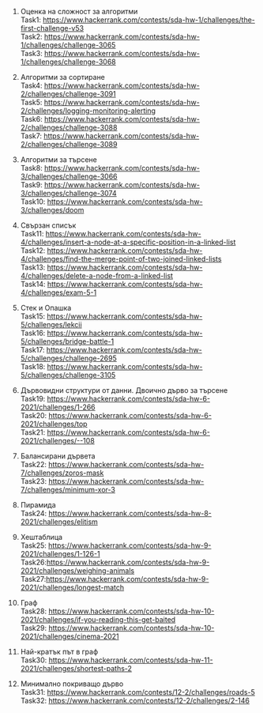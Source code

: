 1. Оценка на сложност за алгоритми   
Task1: https://www.hackerrank.com/contests/sda-hw-1/challenges/the-first-challenge-v53   
Task2: https://www.hackerrank.com/contests/sda-hw-1/challenges/challenge-3065   
Task3: https://www.hackerrank.com/contests/sda-hw-1/challenges/challenge-3068

2. Алгоритми за сортиране   
Task4: https://www.hackerrank.com/contests/sda-hw-2/challenges/challenge-3091   
Task5: https://www.hackerrank.com/contests/sda-hw-2/challenges/logging-monitoring-alerting   
Task6: https://www.hackerrank.com/contests/sda-hw-2/challenges/challenge-3088   
Task7: https://www.hackerrank.com/contests/sda-hw-2/challenges/challenge-3089

3. Алгоритми за търсене    
Task8: https://www.hackerrank.com/contests/sda-hw-3/challenges/challenge-3066    
Task9: https://www.hackerrank.com/contests/sda-hw-3/challenges/challenge-3074    
Task10: https://www.hackerrank.com/contests/sda-hw-3/challenges/doom

4. Свързан списък    
Task11: https://www.hackerrank.com/contests/sda-hw-4/challenges/insert-a-node-at-a-specific-position-in-a-linked-list   
Task12: https://www.hackerrank.com/contests/sda-hw-4/challenges/find-the-merge-point-of-two-joined-linked-lists   
Task13: https://www.hackerrank.com/contests/sda-hw-4/challenges/delete-a-node-from-a-linked-list   
Task14: https://www.hackerrank.com/contests/sda-hw-4/challenges/exam-5-1

5. Стек и Опашка    
Task15: https://www.hackerrank.com/contests/sda-hw-5/challenges/lekcii   
Task16: https://www.hackerrank.com/contests/sda-hw-5/challenges/bridge-battle-1   
Task17: https://www.hackerrank.com/contests/sda-hw-5/challenges/challenge-2695   
Task18: https://www.hackerrank.com/contests/sda-hw-5/challenges/challenge-3105

6. Дървовидни структури от данни. Двоично дърво за търсене   
Task19: https://www.hackerrank.com/contests/sda-hw-6-2021/challenges/1-266   
Task20: https://www.hackerrank.com/contests/sda-hw-6-2021/challenges/top   
Task21: https://www.hackerrank.com/contests/sda-hw-6-2021/challenges/--108

7. Балансирани дървета    
Task22: https://www.hackerrank.com/contests/sda-hw-7/challenges/zoros-mask   
Task23: https://www.hackerrank.com/contests/sda-hw-7/challenges/minimum-xor-3

8. Пирамида    
Task24: https://www.hackerrank.com/contests/sda-hw-8-2021/challenges/elitism

9. Хештаблица    
Task25: https://www.hackerrank.com/contests/sda-hw-9-2021/challenges/1-126-1   
Task26:https://www.hackerrank.com/contests/sda-hw-9-2021/challenges/weighing-animals    
Task27:https://www.hackerrank.com/contests/sda-hw-9-2021/challenges/longest-match

10. Граф   
Task28: https://www.hackerrank.com/contests/sda-hw-10-2021/challenges/if-you-reading-this-get-baited    
Task29: https://www.hackerrank.com/contests/sda-hw-10-2021/challenges/cinema-2021

11. Най-кратък път в граф   
Task30: https://www.hackerrank.com/contests/sda-hw-11-2021/challenges/shortest-paths-2

12. Минимално покриващо дърво    
Task31: https://www.hackerrank.com/contests/12-2/challenges/roads-5   
Task32: https://www.hackerrank.com/contests/12-2/challenges/2-146
